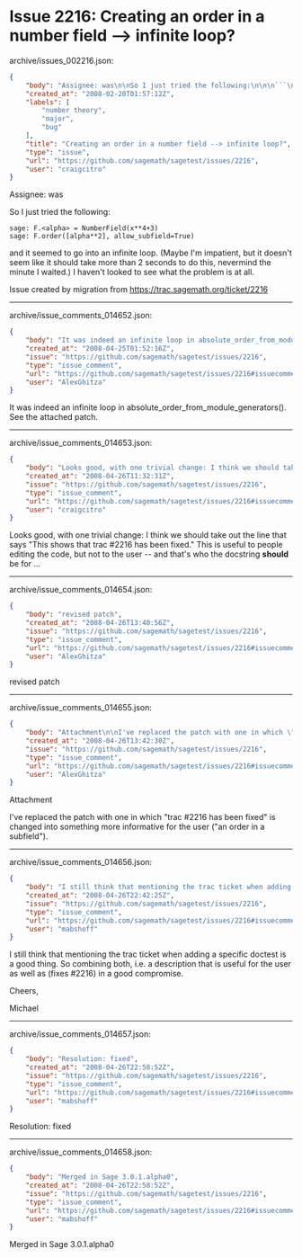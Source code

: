 # Issue 2216: Creating an order in a number field --> infinite loop?

archive/issues_002216.json:
```json
{
    "body": "Assignee: was\n\nSo I just tried the following:\n\n\n```\nsage: F.<alpha> = NumberField(x**4+3)\nsage: F.order([alpha**2], allow_subfield=True)\n```\n\n\nand it seemed to go into an infinite loop. (Maybe I'm impatient, but it doesn't seem like it should take more than 2 seconds to do this, nevermind the minute I waited.) I haven't looked to see what the problem is at all.\n\nIssue created by migration from https://trac.sagemath.org/ticket/2216\n\n",
    "created_at": "2008-02-20T01:57:12Z",
    "labels": [
        "number theory",
        "major",
        "bug"
    ],
    "title": "Creating an order in a number field --> infinite loop?",
    "type": "issue",
    "url": "https://github.com/sagemath/sagetest/issues/2216",
    "user": "craigcitro"
}
```
Assignee: was

So I just tried the following:


```
sage: F.<alpha> = NumberField(x**4+3)
sage: F.order([alpha**2], allow_subfield=True)
```


and it seemed to go into an infinite loop. (Maybe I'm impatient, but it doesn't seem like it should take more than 2 seconds to do this, nevermind the minute I waited.) I haven't looked to see what the problem is at all.

Issue created by migration from https://trac.sagemath.org/ticket/2216





---

archive/issue_comments_014652.json:
```json
{
    "body": "It was indeed an infinite loop in absolute_order_from_module_generators().  See the attached patch.",
    "created_at": "2008-04-25T01:52:16Z",
    "issue": "https://github.com/sagemath/sagetest/issues/2216",
    "type": "issue_comment",
    "url": "https://github.com/sagemath/sagetest/issues/2216#issuecomment-14652",
    "user": "AlexGhitza"
}
```

It was indeed an infinite loop in absolute_order_from_module_generators().  See the attached patch.



---

archive/issue_comments_014653.json:
```json
{
    "body": "Looks good, with one trivial change: I think we should take out the line that says \"This shows that trac #2216 has been fixed.\" This is useful to people editing the code, but not to the user -- and that's who the docstring **should** be for ...",
    "created_at": "2008-04-26T11:32:31Z",
    "issue": "https://github.com/sagemath/sagetest/issues/2216",
    "type": "issue_comment",
    "url": "https://github.com/sagemath/sagetest/issues/2216#issuecomment-14653",
    "user": "craigcitro"
}
```

Looks good, with one trivial change: I think we should take out the line that says "This shows that trac #2216 has been fixed." This is useful to people editing the code, but not to the user -- and that's who the docstring **should** be for ...



---

archive/issue_comments_014654.json:
```json
{
    "body": "revised patch",
    "created_at": "2008-04-26T13:40:56Z",
    "issue": "https://github.com/sagemath/sagetest/issues/2216",
    "type": "issue_comment",
    "url": "https://github.com/sagemath/sagetest/issues/2216#issuecomment-14654",
    "user": "AlexGhitza"
}
```

revised patch



---

archive/issue_comments_014655.json:
```json
{
    "body": "Attachment\n\nI've replaced the patch with one in which \"trac #2216 has been fixed\" is changed into something more informative for the user (\"an order in a subfield\").",
    "created_at": "2008-04-26T13:42:30Z",
    "issue": "https://github.com/sagemath/sagetest/issues/2216",
    "type": "issue_comment",
    "url": "https://github.com/sagemath/sagetest/issues/2216#issuecomment-14655",
    "user": "AlexGhitza"
}
```

Attachment

I've replaced the patch with one in which "trac #2216 has been fixed" is changed into something more informative for the user ("an order in a subfield").



---

archive/issue_comments_014656.json:
```json
{
    "body": "I still think that mentioning the trac ticket when adding a specific doctest is a good thing. So combining both, i.e. a description that is useful for the user as well as (fixes #2216) in a good compromise.\n\nCheers,\n\nMichael",
    "created_at": "2008-04-26T22:42:25Z",
    "issue": "https://github.com/sagemath/sagetest/issues/2216",
    "type": "issue_comment",
    "url": "https://github.com/sagemath/sagetest/issues/2216#issuecomment-14656",
    "user": "mabshoff"
}
```

I still think that mentioning the trac ticket when adding a specific doctest is a good thing. So combining both, i.e. a description that is useful for the user as well as (fixes #2216) in a good compromise.

Cheers,

Michael



---

archive/issue_comments_014657.json:
```json
{
    "body": "Resolution: fixed",
    "created_at": "2008-04-26T22:58:52Z",
    "issue": "https://github.com/sagemath/sagetest/issues/2216",
    "type": "issue_comment",
    "url": "https://github.com/sagemath/sagetest/issues/2216#issuecomment-14657",
    "user": "mabshoff"
}
```

Resolution: fixed



---

archive/issue_comments_014658.json:
```json
{
    "body": "Merged in Sage 3.0.1.alpha0",
    "created_at": "2008-04-26T22:58:52Z",
    "issue": "https://github.com/sagemath/sagetest/issues/2216",
    "type": "issue_comment",
    "url": "https://github.com/sagemath/sagetest/issues/2216#issuecomment-14658",
    "user": "mabshoff"
}
```

Merged in Sage 3.0.1.alpha0
